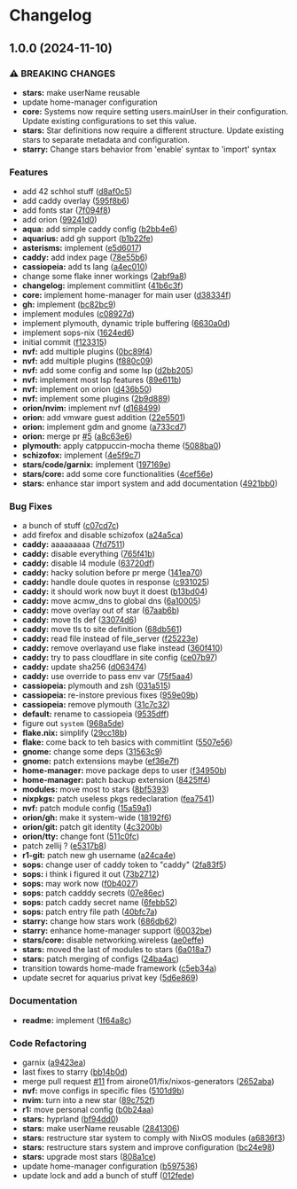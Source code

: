 # Changelog

## 1.0.0 (2024-11-10)


### ⚠ BREAKING CHANGES

* **stars:** make userName reusable
* update home-manager configuration
* **core:** Systems now require setting users.mainUser in their configuration. Update existing configurations to set this value.
* **stars:** Star definitions now require a different structure. Update existing stars to separate metadata and configuration.
* **starry:** Change stars behavior from 'enable' syntax to 'import' syntax

### Features

* add 42 schhol stuff ([d8af0c5](https://github.com/airone01/dotfiles2/commit/d8af0c554422e8382e11806f42372fce4ac641c1))
* add caddy overlay ([595f8b6](https://github.com/airone01/dotfiles2/commit/595f8b6816c881889035a9342c239405f0852ce7))
* add fonts star ([7f094f8](https://github.com/airone01/dotfiles2/commit/7f094f8e17c76073cc75b6f5e9fb3a4002c824fe))
* add orion ([99241d0](https://github.com/airone01/dotfiles2/commit/99241d0c60b480ef89015509e7e4158fbe8248b4))
* **aqua:** add simple caddy config ([b2bb4e6](https://github.com/airone01/dotfiles2/commit/b2bb4e67cf4f4ddeaa5a4823ea850858c2b0fb83))
* **aquarius:** add gh support ([b1b22fe](https://github.com/airone01/dotfiles2/commit/b1b22fed99df485d6ca4091664556773306dc017))
* **asterisms:** implement ([e5d6017](https://github.com/airone01/dotfiles2/commit/e5d6017e9dcded137dc9c36c92853565522580e6))
* **caddy:** add index page ([78e55b6](https://github.com/airone01/dotfiles2/commit/78e55b6798648a335f567eff4bd92edd98e1b8e9))
* **cassiopeia:** add ts lang ([a4ec010](https://github.com/airone01/dotfiles2/commit/a4ec0101200032149df2232b890bd1cdcf863e0d))
* change some flake inner workings ([2abf9a8](https://github.com/airone01/dotfiles2/commit/2abf9a8c7da2b9d56f8c454ab086cab415af28f2))
* **changelog:** implement commitlint ([41b6c3f](https://github.com/airone01/dotfiles2/commit/41b6c3f68ec3d21638a95be63072c3de0541bdfa))
* **core:** implement home-manager for main user ([d38334f](https://github.com/airone01/dotfiles2/commit/d38334ff12ede4ab99a4e1b70d30434ab8f43df5))
* **gh:** implement ([bc82bc9](https://github.com/airone01/dotfiles2/commit/bc82bc960af404210103711ed2fd28a8b2052f58))
* implement modules ([c08927d](https://github.com/airone01/dotfiles2/commit/c08927d6d31ac2eddbeb26fdb84d84ab428030c0))
* implement plymouth, dynamic triple buffering ([6630a0d](https://github.com/airone01/dotfiles2/commit/6630a0daceb5aa10b84186e8c2f1fdd3fc2c9180))
* implement sops-nix ([1624ed6](https://github.com/airone01/dotfiles2/commit/1624ed6bfbf27332b15c5daaa9016ba3e42fbdc2))
* initial commit ([f123315](https://github.com/airone01/dotfiles2/commit/f123315862a23830b24088c757eb3912c7eb38ca))
* **nvf:** add multiple plugins ([0bc89f4](https://github.com/airone01/dotfiles2/commit/0bc89f44658f1d97c03d579d7989bc680e3f4468))
* **nvf:** add multiple plugins ([f880c09](https://github.com/airone01/dotfiles2/commit/f880c09c6290a5d71c934ec6a411f9f064fb1aa0))
* **nvf:** add some config and some lsp ([d2bb205](https://github.com/airone01/dotfiles2/commit/d2bb205b3be612594d000bfb201e1069bcebd0e0))
* **nvf:** implement most lsp features ([89e611b](https://github.com/airone01/dotfiles2/commit/89e611b1d2952d310dffafb8769fcc811e5b0b9c))
* **nvf:** implement on orion ([d436b50](https://github.com/airone01/dotfiles2/commit/d436b50a7adb6dabfd8ea60cab464ff02cc640ba))
* **nvf:** implement some plugins ([2b9d889](https://github.com/airone01/dotfiles2/commit/2b9d8896eb7d4d66d4ea75afd5b94c540dd8435b))
* **orion/nvim:** implement nvf ([d168499](https://github.com/airone01/dotfiles2/commit/d16849974c24cfd2da3e2929c950c42d73470cac))
* **orion:** add vmware guest addition ([22e5501](https://github.com/airone01/dotfiles2/commit/22e55010ba28732a35234bfdef3ce91bc0c5d3b7))
* **orion:** implement gdm and gnome ([a733cd7](https://github.com/airone01/dotfiles2/commit/a733cd70452921d061a7bd83d432c34306b72b5e))
* **orion:** merge pr [#5](https://github.com/airone01/dotfiles2/issues/5) ([a8c63e6](https://github.com/airone01/dotfiles2/commit/a8c63e631d9c025933e172809a6472984f9ed66f))
* **plymouth:** apply catppuccin-mocha theme ([5088ba0](https://github.com/airone01/dotfiles2/commit/5088ba0ac395f115993b964c80afc0462b68d06b))
* **schizofox:** implement ([4e5f9c7](https://github.com/airone01/dotfiles2/commit/4e5f9c7c7b67c20c644c120678c5944de17a13f8))
* **stars/code/garnix:** implement ([197169e](https://github.com/airone01/dotfiles2/commit/197169ebde7f5b765fb473dba000c97b4ba07709))
* **stars/core:** add some core functionalities ([4cef56e](https://github.com/airone01/dotfiles2/commit/4cef56ef2ec6f4476ea2119a3ebeb29f5b0aee56))
* **stars:** enhance star import system and add documentation ([4921bb0](https://github.com/airone01/dotfiles2/commit/4921bb0708001c71567019cc576a0f09b77b8bec))


### Bug Fixes

* a bunch of stuff ([c07cd7c](https://github.com/airone01/dotfiles2/commit/c07cd7cdc597bd08c8b07645bd0733d7f90ec6c9))
* add firefox and disable schizofox ([a24a5ca](https://github.com/airone01/dotfiles2/commit/a24a5cac674c793d7cc58872ca2a47daa11fb586))
* **caddy:** aaaaaaaaa ([7fd7511](https://github.com/airone01/dotfiles2/commit/7fd7511b4a1a24f15bae3d81d78dfba703333f4f))
* **caddy:** disable everything ([765f41b](https://github.com/airone01/dotfiles2/commit/765f41ba69302ef4aed8c96b8dfb91cef8ded3c3))
* **caddy:** disable l4 module ([63720df](https://github.com/airone01/dotfiles2/commit/63720df256927338507d577a17021204310f5273))
* **caddy:** hacky solution before pr merge ([141ea70](https://github.com/airone01/dotfiles2/commit/141ea708269b9656c3f105fb5fd2ef59154aaa4f))
* **caddy:** handle doule quotes in response ([c931025](https://github.com/airone01/dotfiles2/commit/c931025f9acf66c4d044064ab1a0fb2302c3d243))
* **caddy:** it should work now buyt it doest ([b13bd04](https://github.com/airone01/dotfiles2/commit/b13bd04006d8c3e653d5bca72094f11f81884400))
* **caddy:** move acmw_dns to global dns ([6a10005](https://github.com/airone01/dotfiles2/commit/6a100055d73bfef5be08c247235b6f3ec8edc731))
* **caddy:** move overlay out of star ([67aab6b](https://github.com/airone01/dotfiles2/commit/67aab6be9b8b642026df355227955c31c4b1005f))
* **caddy:** move tls def ([33074d6](https://github.com/airone01/dotfiles2/commit/33074d678ca1c959e72b5600fad1d16c0424e1a7))
* **caddy:** move tls to site definition ([68db561](https://github.com/airone01/dotfiles2/commit/68db5616a5c90ff24c931333c508526ed7aaa3cf))
* **caddy:** read file instead of file_server ([f25223e](https://github.com/airone01/dotfiles2/commit/f25223ee8eb47f818af1f9e9c4cc1679bbe726cb))
* **caddy:** remove overlayand use flake instead ([360f410](https://github.com/airone01/dotfiles2/commit/360f4100f5a618acc2788100a0a393376049a8af))
* **caddy:** try to pass cloudflare in site config ([ce07b97](https://github.com/airone01/dotfiles2/commit/ce07b970e4434c524b2d09401da921ece519d6a1))
* **caddy:** update sha256 ([d063474](https://github.com/airone01/dotfiles2/commit/d0634746e896b43cef54289cbc81d511af745b8b))
* **caddy:** use override to pass env var ([75f5aa4](https://github.com/airone01/dotfiles2/commit/75f5aa4695775a43d4d169f0935d7bea6d0c369c))
* **cassiopeia:** plymouth and zsh ([031a515](https://github.com/airone01/dotfiles2/commit/031a515f52df19a9a801d0895745c2f6b65b570e))
* **cassiopeia:** re-instore previous fixes ([959e09b](https://github.com/airone01/dotfiles2/commit/959e09b1566988d3fdc88bab75abf4f8a8862d2a))
* **cassiopeia:** remove plymouth ([31c7c32](https://github.com/airone01/dotfiles2/commit/31c7c32615b31b1f6f038896dc8b1f39992b4055))
* **default:** rename to cassiopeia ([9535dff](https://github.com/airone01/dotfiles2/commit/9535dffd80d05c400b15742ef6dcba2830c786e8))
* figure out `system` ([968a5de](https://github.com/airone01/dotfiles2/commit/968a5de8bb35a8e06fc415ddcf7076158cc1cfe8))
* **flake.nix:** simplify ([29cc18b](https://github.com/airone01/dotfiles2/commit/29cc18beed5fc6bbfb8efed701a40f83d46b0e22))
* **flake:** come back to teh basics with commitlint ([5507e56](https://github.com/airone01/dotfiles2/commit/5507e56a52ddbf69e61023adf2146ee7992e923d))
* **gnome:** change some deps ([31563c9](https://github.com/airone01/dotfiles2/commit/31563c974562074a5ef644a8a020294a1e853409))
* **gnome:** patch extensions maybe ([ef36e7f](https://github.com/airone01/dotfiles2/commit/ef36e7f6cc3523ecbe42a6e0066d3e890e9e8200))
* **home-manager:** move package deps to user ([f34950b](https://github.com/airone01/dotfiles2/commit/f34950beb5a8d67aa05b20e0622156ecfc363472))
* **home-manager:** patch backup extension ([8425ff4](https://github.com/airone01/dotfiles2/commit/8425ff491ba5b294e9507a0c0362cad550f5f594))
* **modules:** move most to stars ([8bf5393](https://github.com/airone01/dotfiles2/commit/8bf5393a284315b45f18c4626f4fafa1a37c5873))
* **nixpkgs:** patch useless pkgs redeclaration ([fea7541](https://github.com/airone01/dotfiles2/commit/fea7541e0841304f8261b61cfdf486239341fc62))
* **nvf:** patch module config ([15a59a1](https://github.com/airone01/dotfiles2/commit/15a59a166cb91693d4f33bd158bd2088201c651c))
* **orion/gh:** make it system-wide ([18192f6](https://github.com/airone01/dotfiles2/commit/18192f6a67e02262a769e0cd2ad034bde785bd00))
* **orion/git:** patch git identity ([4c3200b](https://github.com/airone01/dotfiles2/commit/4c3200b30ba890d71e0150239eb59c3420da5441))
* **orion/tty:** change font ([511c0fc](https://github.com/airone01/dotfiles2/commit/511c0fc3edd9876d1944933ea562bc54d1a9d45f))
* patch zellij ? ([e5317b8](https://github.com/airone01/dotfiles2/commit/e5317b81678ae45eabf7c9b4af8b75ebd815fe60))
* **r1-git:** patch new gh username ([a24ca4e](https://github.com/airone01/dotfiles2/commit/a24ca4e1e61446f823921ec6cd4e36a4049b09fc))
* **sops:** change user of caddy token to "caddy" ([2fa83f5](https://github.com/airone01/dotfiles2/commit/2fa83f584804e360379576768d6b038aca91a9b1))
* **sops:** i think i figured it out ([73b2712](https://github.com/airone01/dotfiles2/commit/73b2712d3f9366be2f70f6bb73f35096744e65a4))
* **sops:** may work now ([f0b4027](https://github.com/airone01/dotfiles2/commit/f0b4027ae3b9438a9a4f10330bca14eac77dda11))
* **sops:** patch cadddy secrets ([07e86ec](https://github.com/airone01/dotfiles2/commit/07e86ec783627101961528f95159656b97bcec9d))
* **sops:** patch caddy secret name ([6febb52](https://github.com/airone01/dotfiles2/commit/6febb52a190ae3f80cbc03cb8518564b4bb348b6))
* **sops:** patch entry file path ([40bfc7a](https://github.com/airone01/dotfiles2/commit/40bfc7a5f50f603e56cedd62d9a590fce46722f5))
* **starry:** change how stars work ([686db62](https://github.com/airone01/dotfiles2/commit/686db62be7bdbf654ebc7014424b0d5de044f202))
* **starry:** enhance home-manager support ([60032be](https://github.com/airone01/dotfiles2/commit/60032be76602edc81515aa7fb553ac3f8b6da84f))
* **stars/core:** disable networking.wireless ([ae0effe](https://github.com/airone01/dotfiles2/commit/ae0effe9ab6a2e5e212f47312f693b7ccbdb8cfd))
* **stars:** moved the last of modules to stars ([6a018a7](https://github.com/airone01/dotfiles2/commit/6a018a7e4981d2346ca433069c99acc22eeb9664))
* **stars:** patch merging of configs ([24ba4ac](https://github.com/airone01/dotfiles2/commit/24ba4ac8c4e66fd11b0c48128fa03539b01071ac))
* transition towards home-made framework ([c5eb34a](https://github.com/airone01/dotfiles2/commit/c5eb34a479ddbc3693e2b640a97a960663870c77))
* update secret for aquarius privat key ([5d6e869](https://github.com/airone01/dotfiles2/commit/5d6e869d5ed0f6a6ba2954e2201a0507cb420bb9))


### Documentation

* **readme:** implement ([1f64a8c](https://github.com/airone01/dotfiles2/commit/1f64a8cc1c37ccafc709a06d6132f37099d07e52))


### Code Refactoring

* garnix ([a9423ea](https://github.com/airone01/dotfiles2/commit/a9423ead24989a35722aea5937899894fd94df65))
* last fixes to starry ([bb14b0d](https://github.com/airone01/dotfiles2/commit/bb14b0da1d002cc2e9de58d8ab4bb44350f28ed1))
* merge pull request [#11](https://github.com/airone01/dotfiles2/issues/11) from airone01/fix/nixos-generators ([2652aba](https://github.com/airone01/dotfiles2/commit/2652abab9df26719aa5a36c1ea1a39999ea0d02a))
* **nvf:** move configs in specific files ([5101d9b](https://github.com/airone01/dotfiles2/commit/5101d9bf3dc266f7ccf82c141d68a08174b86ee5))
* **nvim:** turn into a new star ([89c752f](https://github.com/airone01/dotfiles2/commit/89c752ff2d9a30d0bd3bda2b48002bc6702b6917))
* **r1:** move personal config ([b0b24aa](https://github.com/airone01/dotfiles2/commit/b0b24aa06e4a9b52fecf33734e4762b4c19a29ee))
* **stars:** hyprland ([bf94dd0](https://github.com/airone01/dotfiles2/commit/bf94dd0226e8591833b018da59a925901219cc41))
* **stars:** make userName reusable ([2841306](https://github.com/airone01/dotfiles2/commit/2841306bfe36d99ba1a420854a8f6525fb68b53f))
* **stars:** restructure star system to comply with NixOS modules ([a6836f3](https://github.com/airone01/dotfiles2/commit/a6836f3adf890f32f3d24a7581b438d5639f0296))
* **stars:** restructure stars system and improve configuration ([bc24e98](https://github.com/airone01/dotfiles2/commit/bc24e98b6e886b96786a02687ad51abda65ced36))
* **stars:** upgrade most stars ([808a1ce](https://github.com/airone01/dotfiles2/commit/808a1ce6afaf49e0c3c9d7b2c258429f5e3fbf94))
* update home-manager configuration ([b597536](https://github.com/airone01/dotfiles2/commit/b59753609027db49b6d2e6c64e89d09f0f8cdddc))
* update lock and add a bunch of stuff ([012fede](https://github.com/airone01/dotfiles2/commit/012fede543b92b381c141882158433874e4d06ff))
